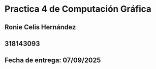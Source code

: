 # Practica 4 de Computación Gráfica
## Ronie Celis Hernández
## 318143093
## Fecha de entrega: 07/09/2025


